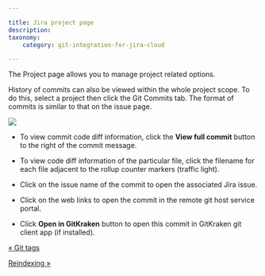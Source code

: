```yaml
---

title: Jira project page
description: 
taxonomy:
    category: git-integration-for-jira-cloud

---
```

The Project page allows you to manage project related options.

History of commits can also be viewed within the whole project scope. To do this, select a project then click the Git Commits tab. The format of commits is similar to that on the issue page.

![](https://bigbrassband.atlassian.net/wiki/download/attachments/1923026027/gitcloud-project-page.png?version=1&modificationDate=1636095881288&cacheVersion=1&api=v2)

*   To view commit code diff information, click the **View full commit** button to the right of the commit message.

*   To view code diff information of the particular file, click the filename for each file adjacent to the rollup counter markers (traffic light).

*   Click on the issue name of the commit to open the associated Jira issue.

*   Click on the web links to open the commit in the remote git host service portal.

*   Click **Open in GitKraken** button to open this commit in GitKraken git client app (if installed).


[« Git tags](/git-integration-for-jira-cloud/git-tags-gij-cloud/)

[Reindexing »](/git-integration-for-jira-cloud/reindexing-gij-cloud/)